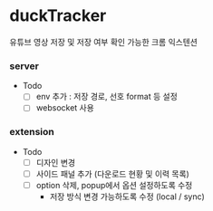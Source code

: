# duckTracker

유튜브 영상 저장 및 저장 여부 확인 가능한 크롬 익스텐션

### server
- Todo
  - [ ] env 추가 : 저장 경로, 선호 format 등 설정
  - [ ] websocket 사용 

### extension
- Todo
  - [ ] 디자인 변경
  - [ ] 사이드 패널 추가 (다운로드 현황 및 이력 목록)
  - [ ] option 삭제, popup에서 옵션 설정하도록 수정
    - 저장 방식 변경 가능하도록 수정 (local / sync)

